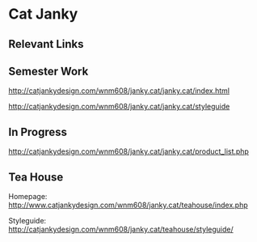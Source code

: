 # Cat Janky

## Relevant Links

## Semester Work
http://catjankydesign.com/wnm608/janky.cat/janky.cat/index.html

http://catjankydesign.com/wnm608/janky.cat/janky.cat/styleguide

## In Progress

http://catjankydesign.com/wnm608/janky.cat/janky.cat/product_list.php


## Tea House

Homepage:
http://www.catjankydesign.com/wnm608/janky.cat/teahouse/index.php

Styleguide:
http://catjankydesign.com/wnm608/janky.cat/teahouse/styleguide/
